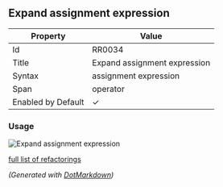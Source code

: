 ## Expand assignment expression

| Property           | Value                        |
| ------------------ | ---------------------------- |
| Id                 | RR0034                       |
| Title              | Expand assignment expression |
| Syntax             | assignment expression        |
| Span               | operator                     |
| Enabled by Default | &#x2713;                     |

### Usage

![Expand assignment expression](../../images/refactorings/ExpandAssignmentExpression.png)

[full list of refactorings](Refactorings.md)

*\(Generated with [DotMarkdown](http://github.com/JosefPihrt/DotMarkdown)\)*